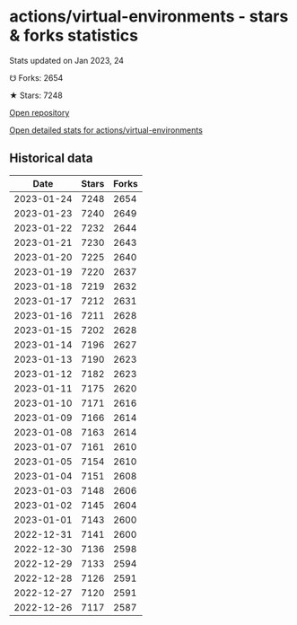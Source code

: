 # actions/virtual-environments - stars & forks statistics

Stats updated on Jan 2023, 24

☋ Forks: 2654

★ Stars: 7248

[Open repository](https://github.com/actions/virtual-environments)

[Open detailed stats for actions/virtual-environments](https://reviewgithub.com/rep/actions/virtual-environments)

## Historical data
| Date | Stars | Forks |
|------|-------|-------|
| 2023-01-24 | 7248 | 2654 | 
| 2023-01-23 | 7240 | 2649 | 
| 2023-01-22 | 7232 | 2644 | 
| 2023-01-21 | 7230 | 2643 | 
| 2023-01-20 | 7225 | 2640 | 
| 2023-01-19 | 7220 | 2637 | 
| 2023-01-18 | 7219 | 2632 | 
| 2023-01-17 | 7212 | 2631 | 
| 2023-01-16 | 7211 | 2628 | 
| 2023-01-15 | 7202 | 2628 | 
| 2023-01-14 | 7196 | 2627 | 
| 2023-01-13 | 7190 | 2623 | 
| 2023-01-12 | 7182 | 2623 | 
| 2023-01-11 | 7175 | 2620 | 
| 2023-01-10 | 7171 | 2616 | 
| 2023-01-09 | 7166 | 2614 | 
| 2023-01-08 | 7163 | 2614 | 
| 2023-01-07 | 7161 | 2610 | 
| 2023-01-05 | 7154 | 2610 | 
| 2023-01-04 | 7151 | 2608 | 
| 2023-01-03 | 7148 | 2606 | 
| 2023-01-02 | 7145 | 2604 | 
| 2023-01-01 | 7143 | 2600 | 
| 2022-12-31 | 7141 | 2600 | 
| 2022-12-30 | 7136 | 2598 | 
| 2022-12-29 | 7133 | 2594 | 
| 2022-12-28 | 7126 | 2591 | 
| 2022-12-27 | 7120 | 2591 | 
| 2022-12-26 | 7117 | 2587 | 

